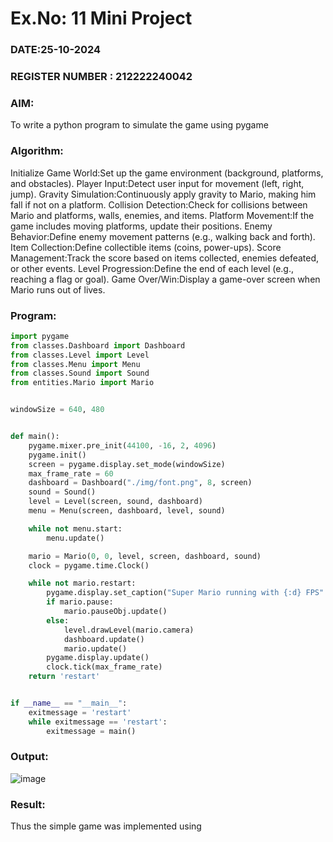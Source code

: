 # Ex.No: 11  Mini Project 
### DATE:25-10-2024                                                         
### REGISTER NUMBER : 212222240042
### AIM: 
To write a python program to simulate the game using pygame
### Algorithm:
Initialize Game World:Set up the game environment (background, platforms, and obstacles).
Player Input:Detect user input for movement (left, right, jump).
Gravity Simulation:Continuously apply gravity to Mario, making him fall if not on a platform.
Collision Detection:Check for collisions between Mario and platforms, walls, enemies, and items.
Platform Movement:If the game includes moving platforms, update their positions.
Enemy Behavior:Define enemy movement patterns (e.g., walking back and forth).
Item Collection:Define collectible items (coins, power-ups).
Score Management:Track the score based on items collected, enemies defeated, or other events.
Level Progression:Define the end of each level (e.g., reaching a flag or goal).
Game Over/Win:Display a game-over screen when Mario runs out of lives.

### Program:
``` python
import pygame
from classes.Dashboard import Dashboard
from classes.Level import Level
from classes.Menu import Menu
from classes.Sound import Sound
from entities.Mario import Mario


windowSize = 640, 480


def main():
    pygame.mixer.pre_init(44100, -16, 2, 4096)
    pygame.init()
    screen = pygame.display.set_mode(windowSize)
    max_frame_rate = 60
    dashboard = Dashboard("./img/font.png", 8, screen)
    sound = Sound()
    level = Level(screen, sound, dashboard)
    menu = Menu(screen, dashboard, level, sound)

    while not menu.start:
        menu.update()

    mario = Mario(0, 0, level, screen, dashboard, sound)
    clock = pygame.time.Clock()

    while not mario.restart:
        pygame.display.set_caption("Super Mario running with {:d} FPS".format(int(clock.get_fps())))
        if mario.pause:
            mario.pauseObj.update()
        else:
            level.drawLevel(mario.camera)
            dashboard.update()
            mario.update()
        pygame.display.update()
        clock.tick(max_frame_rate)
    return 'restart'


if __name__ == "__main__":
    exitmessage = 'restart'
    while exitmessage == 'restart':
        exitmessage = main()
```
### Output:
![image](https://github.com/user-attachments/assets/aa0338ea-8ea1-4970-b7ea-73ba945e3543)


### Result:
Thus the simple  game was implemented using 
